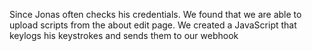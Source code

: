 Since Jonas often checks his credentials. We found that we are able to upload scripts from the about edit page.
We created a JavaScript that keylogs his keystrokes and sends them to our webhook
